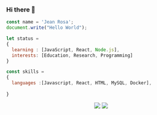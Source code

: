 ### Hi there 👋

```js
const name = 'Jean Rosa';
document.write("Hello World");

let status = 
{ 
  learning : [JavaScript, React, Node.js],
  interests: [Education, Research, Programming]
}

const skills = 
{
  languages :[Javascript, React, HTML, MySQL, Docker],
 
}

```


<div align="center">
  <a href="https://www.linkedin.com/in/jean-rosa-178703219/" target="_blank"><img src="https://img.shields.io/badge/-LinkedIn-%230077B5?style=for-the-badge&logo=linkedin&logoColor=white" target="_blank"></a>
  <a href = "mailto: jeancarlosrosa22@gmail.com"><img src="https://img.shields.io/badge/Gmail-D14836?style=for-the-badge&logo=gmail&logoColor=white" ></a>
</div>

